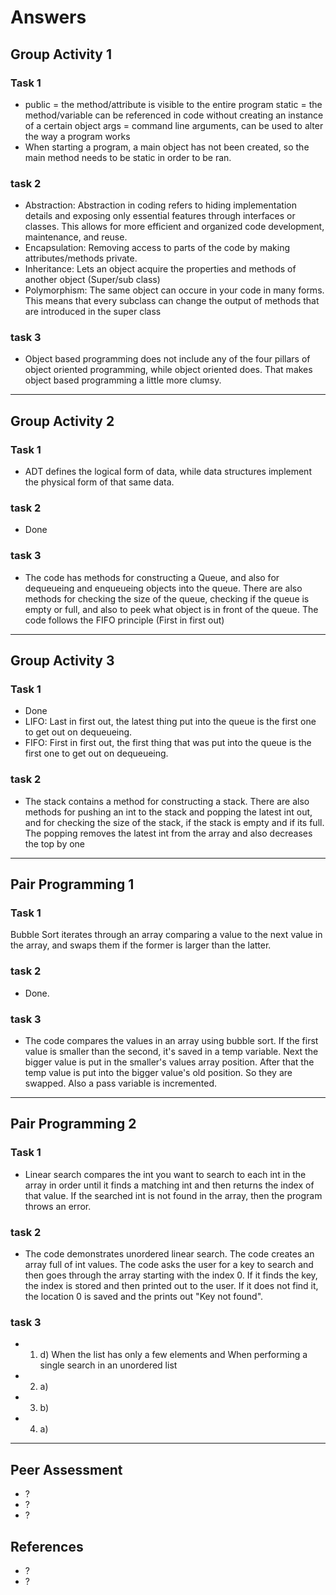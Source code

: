 # Answers

## Group Activity 1

### Task 1

- public = the method/attribute is visible to the entire program
  static = the method/variable can be referenced in code without creating an instance of a certain object
  args = command line arguments, can be used to alter the way a program works
- When starting a program, a main object has not been created, so the main method needs to be static in   order to be ran.


### task 2

- Abstraction: Abstraction in coding refers to hiding implementation details and exposing only essential features through interfaces or classes. This allows for more efficient and organized code development, maintenance, and reuse.
- Encapsulation: Removing access to parts of the code by making attributes/methods private.
- Inheritance: Lets an object acquire the properties and methods of another object (Super/sub class)
- Polymorphism: The same object can occure in your code in many forms. This means that every subclass can change the output of methods that are introduced in the super class


### task 3

- Object based programming does not include any of the four pillars of object oriented programming, while object oriented does. That makes object based programming a little more clumsy.

---

## Group Activity 2

### Task 1

- ADT defines the logical form of data, while data structures implement the physical form of that same data.

### task 2

- Done

### task 3

- The code has methods for constructing a Queue, and also for dequeueing and enqueueing objects into the queue. There are also methods for checking the size of the queue, checking if the queue is empty or full, and also to peek what object is in front of the queue. The code follows the FIFO principle (First in first out)


---

## Group Activity 3

### Task 1

- Done 
- LIFO: Last in first out, the latest thing put into the queue is the first one to get out on dequeueing.
- FIFO: First in first out, the first thing that was put into the queue is the first one to get out on dequeueing.

### task 2

- The stack contains a method for constructing a stack. There are also methods for pushing an int to the stack and popping the latest int out, and for checking the size of the stack, if the stack is empty and if its full. The popping removes the latest int from the array and also decreases the top by one


---

## Pair Programming 1

### Task 1

Bubble Sort iterates through an array comparing a value to the next value in the array, and swaps them if the former is larger than the latter.

### task 2

- Done.

### task 3

- The code compares the values in an array using bubble sort. If the first value is smaller than the second, it's saved in a temp variable. Next the bigger value is put in the smaller's values array position. After that the temp value is put into the bigger value's old position. So they are swapped. Also a pass variable is incremented.

---

## Pair Programming 2

### Task 1

- Linear search compares the int you want to search to each int in the array in order until it finds a matching int and then returns the index of that value. If the searched int is not found in the array, then the program throws an error.

### task 2

- The code demonstrates unordered linear search. The code creates an array full of int values. The code asks the user for a key to search and then goes through the array starting with the index 0. If it finds the key, the index is stored and then printed out to the user. If it does not find it, the location 0 is saved and the prints out "Key not found".


### task 3

- 1. d) When the list has only a few elements and When performing a single search in an unordered list
- 2. a)
- 3. b)
- 4. a)
---

## Peer Assessment

- ?
- ?
- ?

## References

- ?
- ?

